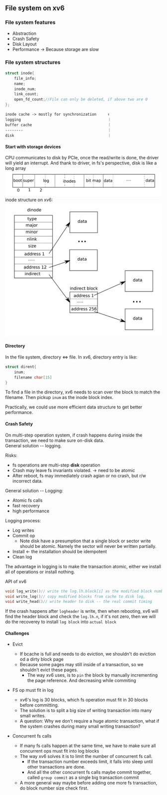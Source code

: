 ## File system on xv6
### File system features
* Abstraction
* Crash Safety
* Disk Layout
* Performance -> Because storage are slow

### File system structures
```c
struct inode{
    file_info;
    name;
    inode_num;
    link_count;
    open_fd_count;//File can only be deleted, if above two are 0
};
```


```
inode cache -> mostly for synchronization     ↑
logging                                       ｜
buffer cache                                  ｜
--------                                      ｜
disk                                          ｜
```

#### Start with storage devices
CPU communicates to disk by PCIe, once the read/write is done, the driver will yield an interrupt. And thank to driver, in fs's perspective, disk is like a long array
![](Image/Lec11-1.png)
inode structure on xv6:
![](Image/Lec11-2.png)

#### Directory
In the file system, directory <=> file.
In xv6, directory entry is like:
```c
struct dirent{
    inum;
    filename char[15]
}
```

To find a file in the directory, xv6 needs to scan over the block to match the filename. Then pickup `inum` as the inode block index.

Practically, we could use more efficient data structure to get better performance.


#### Crash Safety
On multi-step operation system, if crash happens during inside the transaction, we need to make sure on-disk data.  
General solution -- logging.

Risks:
* fs operations are multi-step **disk** operation
* Crash may leave fs invariants violated. -> need to be atomic
* After reboot, fs may immediately crash agian or no crash, but r/w incorrect data.

General solution -- Logging:
* Atomic fs calls
* fast recovery
* high performance

Logging process:
* Log writes
* Commit op
  * Note disk have a presumption that a single block or sector write  should be atomic. Namely the sector will never be written partially.
* Install  <-  the installation should be idempotent
* Clean log

The advantage in logging is to make the transaction atomic, either we install all of operations or install nothing.  

API of xv6
```c
void log_write()// write the log.lh.block[i] as the modified block number index, namely marked the blocknumber
void write_log()// copy modified blocks from cache to disk log, 
void write_head()// write header to disk -- the real commit timing
```
If the crash happens after `logheader` is write, then when rebooting, xv6 will find the header block and check the `log.lh.n`, if it's not zero, then we will do the recoverey to install `log block` into `actual block`

#### Challenges
* Evict
  * If bcache is full and needs to do eviction, we shouldn't do eviction od a dirty block page
  * Because some pages may still inside of a transaction, so we shouldn't evict these pages.
    * The way xv6 uses, is to `pin` the block by manually incrementing the page reference. And decreasing while commiting

* FS op must fit in log
  * xv6's log is 30 blocks, which fs operation must fit in 30 blocks before committing.
  * The solution is to split a big size of writing transaction into many small writes.
  * A question: Why we don't require a huge atomic transaction, what if the system crashes during many small writing transaction?
* Concurrent fs calls
  * If many fs calls happen at the same time, we have to make sure all concurrent ops must fit into log blocks
  * The way xv6 solves it is to limit the number of concurrent fs call.
    * If the transaction number exceeds limit, it falls into sleep until other transactions are done.
    * And all the other concurrent fs calls maybe commit together, called `group commit` as a single big transaction commit
  * A more general way maybe before adding one more fs transaction, do block number size check first.
